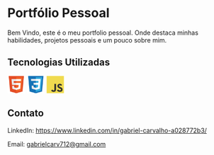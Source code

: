 # Portfólio Pessoal

Bem Vindo, este é o meu portfolio pessoal. Onde destaca minhas habilidades, projetos pessoais e um pouco sobre mim.

## Tecnologias Utilizadas

<img src="https://raw.githubusercontent.com/devicons/devicon/master/icons/html5/html5-original.svg" alt="HTML5" width="40" height="40"/> <img src="https://raw.githubusercontent.com/devicons/devicon/master/icons/css3/css3-original.svg" alt="CSS3" width="40" height="40"/> <img src="https://raw.githubusercontent.com/devicons/devicon/master/icons/javascript/javascript-original.svg" alt="JavaScript" width="40" height="40"/>

## Contato

LinkedIn: https://www.linkedin.com/in/gabriel-carvalho-a028772b3/

Email: gabrielcarv712@gmail.com






























